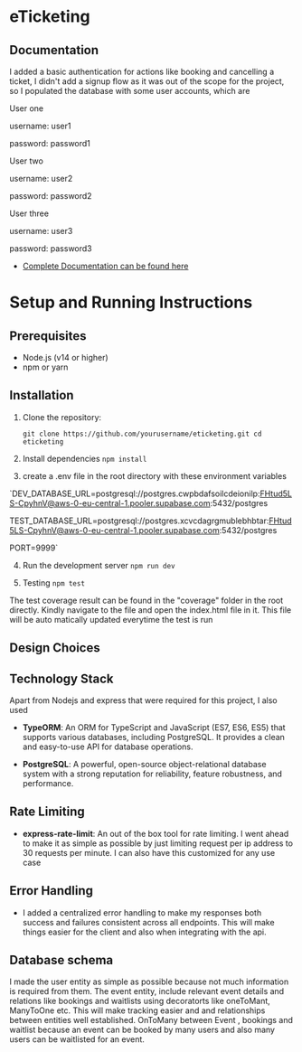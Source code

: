 # eTicketing

## Documentation

I added a basic authentication for actions like booking and cancelling a ticket, I didn't add a signup flow as it was out of the scope for the project, so I populated the database with some user accounts, which are

User one

username: user1

password: password1

User two

username: user2

password: password2

User three

username: user3

password: password3

- [Complete Documentation can be found here](https://documenter.getpostman.com/view/11784799/2sAYX6q35q)

# Setup and Running Instructions

## Prerequisites

- Node.js (v14 or higher)
- npm or yarn

## Installation

1. Clone the repository:

   `git clone https://github.com/yourusername/eticketing.git
cd eticketing`

2. Install dependencies
   `npm install`

3. create a .env file in the root directory with these environment variables

`DEV_DATABASE_URL=postgresql://postgres.cwpbdafsoilcdeionilp:FHtud5LS-CpyhnV@aws-0-eu-central-1.pooler.supabase.com:5432/postgres

TEST_DATABASE_URL=postgresql://postgres.xcvcdagrgmublebhbtar:FHtud5LS-CpyhnV@aws-0-eu-central-1.pooler.supabase.com:5432/postgres

PORT=9999`

4. Run the development server
   `npm run dev`

5. Testing
   `npm test`

The test coverage result can be found in the "coverage" folder in the root directly. Kindly navigate to the file and open the index.html file in it. This file will be auto matically updated everytime the test is run

## Design Choices

## Technology Stack

Apart from Nodejs and express that were required for this project, I also used

- **TypeORM**: An ORM for TypeScript and JavaScript (ES7, ES6, ES5) that supports various databases, including PostgreSQL. It provides a clean and easy-to-use API for database operations.

- **PostgreSQL**: A powerful, open-source object-relational database system with a strong reputation for reliability, feature robustness, and performance.

## Rate Limiting

- **express-rate-limit**: An out of the box tool for rate limiting. I went ahead to make it as simple as possible by just limiting request per ip address to 30 requests per minute. I can also have this customized for any use case

## Error Handling

- I added a centralized error handling to make my responses both success and failures consistent across all endpoints. This will make things easier for the client and also when integrating with the api.

## Database schema

I made the user entity as simple as possible because not much information is required from them. The event entity, include relevant event details and relations like bookings and waitlists using decoratorts like oneToMant, ManyToOne etc. This will make tracking easier and and relationships between entities well established. OnToMany between Event , bookings and waitlist because an event can be booked by many users and also many users can be waitlisted for an event.
